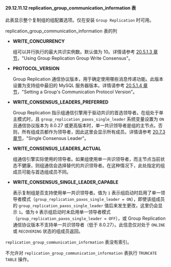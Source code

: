 #### 29.12.11.12 replication_group_communication_information 表

此表显示整个复制组的组配置选项。仅在安装 `Group Replication` 时可用。

replication_group_communication_information 表的列

- **WRITE_CONCURRENCY**  

  组可以并行执行的最大共识实例数。默认值为 10。详情请参考 [20.5.1.3 章节](#20.5.1.3)，"Using Group Replication Group Write Consensus"。

- **PROTOCOL_VERSION**  

  Group Replication 通信协议版本，用于确定使用哪些消息传递功能。此版本设置为支持组中最旧的 MySQL 服务器版本。详情请参考 [20.5.1.4 章节](#20.5.1.4)，"Setting a Group's Communication Protocol Version"。

- **WRITE_CONSENSUS_LEADERS_PREFERRED**  

  Group Replication 指示组通信引擎用于驱动共识的首选领导者。在组处于单主模式时，且 `group_replication_paxos_single_leader` 系统变量设置为 `ON` 且通信协议版本为 8.0.27 或更高版本时，单一共识领导者是组的主节点。否则，所有组成员都作为领导者，因此这里会显示所有成员。详情请参考 [20.7.3 章节](#20.7.3)，"Single Consensus Leader"。

- **WRITE_CONSENSUS_LEADERS_ACTUAL**  

  组通信引擎实际使用的领导者。如果组使用单一共识领导者，而主节点当前状态不健康，则组通信会选择替代的共识领导者。在这种情况下，此处指定的组成员可能与首选组成员不同。

- **WRITE_CONSENSUS_SINGLE_LEADER_CAPABLE**  

  表示复制组是否支持使用单一共识领导者。值为 `1` 表示组启动时启用了单一领导者模式（`group_replication_paxos_single_leader = ON`），即使该组成员的 `group_replication_paxos_single_leader` 值后来发生更改，这里仍会显示 `1`。值为 `0` 表示组启动时未启用单一领导者模式（`group_replication_paxos_single_leader = OFF`），或 Group Replication 通信协议版本不支持单一共识领导者（低于 8.0.27）。此信息仅对处于 `ONLINE` 或 `RECOVERING` 状态的组成员返回。

`replication_group_communication_information` 表没有索引。

不允许对 `replication_group_communication_information` 表执行 `TRUNCATE TABLE` 操作。